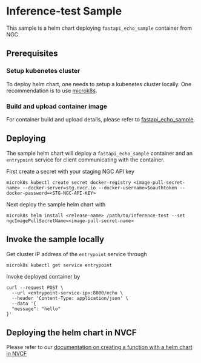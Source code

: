 # Inference-test Sample
This sample is a helm chart deploying `fastapi_echo_sample` container from NGC.

## Prerequisites

### Setup kubenetes cluster

To deploy helm chart, one needs to setup a kubenetes cluster locally. One recommendation is to use [microk8s](https://microk8s.io/docs/getting-started).

### Build and upload container image

For container build and upload details, please refer to [fastapi_echo_sample](../fastapi_echo_sample/README.md).


## Deploying

The sample helm chart will deploy a `fastapi_echo_sample` container and an `entrypoint` service for client communicating with the container.

First create a secret with your staging NGC API key

```
microk8s kubectl create secret docker-registry <image-pull-secret-name> --docker-server=stg.nvcr.io --docker-username=$oauthtoken --docker-password=<STG-NGC-API-KEY> 
```

Next deploy the sample helm chart with
```
microk8s helm install <release-name> /path/to/inference-test --set ngcImagePullSecretName=<image-pull-secret-name>
```


## Invoke the sample locally

Get cluster IP address of the `entrypoint` service through

```
microk8s kubectl get service entrypoint
```

Invoke deployed container by

```
curl --request POST \
  --url <entrypoint-service-ip>:8000/echo \
  --header 'Content-Type: application/json' \
  --data '{
  "message": "hello"
}'
```

## Deploying the helm chart in NVCF
Please refer to our [documentation on creating a function with a helm chart in NVCF](https://docs.nvidia.com/cloud-functions/user-guide/latest/cloud-function/functions.html#function-creation-with-helmchart)